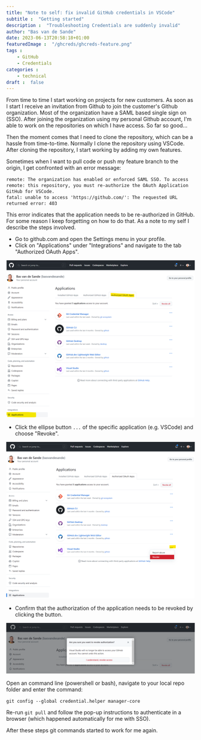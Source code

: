 ```yaml
---
title: "Note to self: fix invalid GitHub credentials in VSCode"
subtitle :  "Getting started"
description :  "Troubleshooting Credentials are suddenly invalid"
author: "Bas van de Sande"
date: 2023-06-13T20:58:18+01:00
featuredImage :  "/ghcreds/ghcreds-feature.png"
tags :  
    - GitHub 
    - Credentials
categories : 
    - technical
draft :  false
---
```


From time to time I start working on projects for new customers. As soon as I start I receive an invitation from Github to join the customer's Github organization. Most of the organization have a SAML based single sign on (SSO). 
After joining the organization using my personal Github account, I'm able to work on the repositories on which I have access. So far so good... 

Then the moment comes that I need to clone the repository, which can be a hassle from time-to-time. Normally I clone the repository using VSCode. After cloning the repository, I start working by adding my own features. 

Sometimes when I want to pull code or push my feature branch to the origin, I get confronted with an error message: 

```
remote: The organization has enabled or enforced SAML SSO. To access
remote: this repository, you must re-authorize the OAuth Application GitHub for VSCode.
fatal: unable to access 'https://github.com/': The requested URL returned error: 403
```

This error indicates that the application needs to be re-authorized in GitHub. For some reason I keep forgetting on how to do that. As a note to my self I describe the steps involved.
- Go to github.com and open the Settings menu in your profile.
- Click on "Applications" under "Integrations" and navigate to the tab "Authorized OAuth Apps".

![Applications](/ghcreds/ghcreds-applications.png)

-  Click the ellipse button `...` of the specific application (e.g. VSCode) and choose "Revoke".

![Revoke](/ghcreds/ghcreds-revoke.png)

- Confirm that the authorization of the application needs to be revoked by clicking the button.

![Confirm Revoke](/ghcreds/ghcreds-revoke-confirm.png)


Open an command line (powershell or bash), navigate to your local repo folder and enter the command:

```
git config --global credential.helper manager-core
```

Re-run `git pull` and follow the pop-up instructions to authenticate in a browser (which happened automatically for me with SSO).

After these steps git commands started to work for me again.
